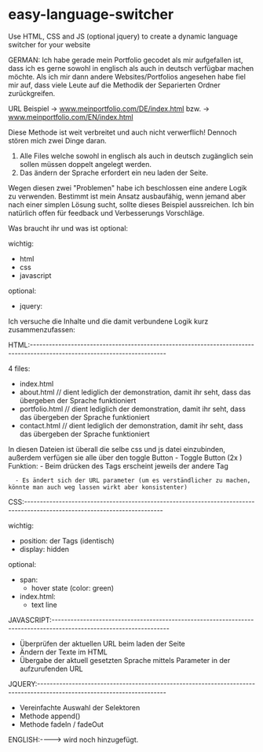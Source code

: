 # easy-language-switcher
Use HTML, CSS and JS (optional jquery) to create a dynamic language switcher for your website

GERMAN:
Ich habe gerade mein Portfolio gecodet als mir aufgefallen ist, dass ich es gerne sowohl in englisch als auch in deutsch verfügbar machen möchte.
Als ich mir dann andere Websites/Portfolios angesehen habe fiel mir auf, dass viele Leute auf die Methodik der Separierten Ordner zurückgreifen.

URL Beispiel -> www.meinportfolio.com/DE/index.html bzw. -> www.meinportfolio.com/EN/index.html

Diese Methode ist weit verbreitet und auch nicht verwerflich! Dennoch stören mich zwei Dinge daran.
1. Alle Files welche sowohl in englisch als auch in deutsch zugänglich sein sollen müssen doppelt angelegt werden.
2. Das ändern der Sprache erfordert ein neu laden der Seite.

Wegen diesen zwei "Problemen" habe ich beschlossen eine andere Logik zu verwenden.
Bestimmt ist mein Ansatz ausbaufähig, wenn jemand aber nach einer simplen Lösung sucht, sollte dieses Beispiel aussreichen.
Ich bin natürlich offen für feedback und Verbesserungs Vorschläge.


Was braucht ihr und was ist optional:

wichtig:
 - html
 - css
 - javascript

optional:
 - jquery:



Ich versuche die Inhalte und die damit verbundene Logik kurz zusammenzufassen:

HTML:-------------------------------------------------------------------------------------------------------------------------

4 files:
  - index.html
  - about.html        // dient lediglich der demonstration, damit ihr seht, dass das übergeben der Sprache funktioniert
  - portfolio.html    // dient lediglich der demonstration, damit ihr seht, dass das übergeben der Sprache funktioniert
  - contact.html      // dient lediglich der demonstration, damit ihr seht, dass das übergeben der Sprache funktioniert

In diesen Dateien ist überall die selbe css und js datei einzubinden, außerdem verfügen sie alle über den toggle Button
    - Toggle Button (2x <span>)
      Funktion:
      - Beim drücken des Tags erscheint jeweils der andere Tag
      
      - Es ändert sich der URL parameter (um es verständlicher zu machen, könnte man auch weg lassen wirkt aber konsistenter)


CSS:--------------------------------------------------------------------------------------------------------------------------

wichtig:
 - position: der <span> Tags (identisch)
 - display: hidden

optional:
 - span:
   - hover state (color: green)
 - index.html:
   - text line


JAVASCRIPT:-------------------------------------------------------------------------------------------------------------------

 - Überprüfen der aktuellen URL beim laden der Seite
 - Ändern der Texte im HTML
 - Übergabe der aktuell gesetzten Sprache mittels Parameter in der aufzurufenden URL


JQUERY:-----------------------------------------------------------------------------------------------------------------------

 - Vereinfachte Auswahl der Selektoren
 - Methode append()
 - Methode fadeIn / fadeOut




ENGLISH:----> wird noch hinzugefügt.
